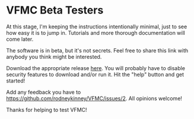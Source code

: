 # VFMC Beta Testers

At this stage, I'm keeping the instructions intentionally minimal, 
just to see how easy it is to jump in. Tutorials and more thorough
documentation will come later.

The software is in beta, but it's not secrets. Feel free to share this link with anybody you think might be interested.

Download the appropriate release [here](https://github.com/rodneykinney/VFMC/releases/latest).
You will probably have to disable security features to download and/or run it. 
Hit the "help" button and get started!

Add any feedback you have to https://github.com/rodneykinney/VFMC/issues/2. 
All opinions welcome! 

Thanks for helping to test VFMC!
